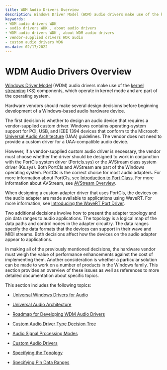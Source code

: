 ```yaml
---
title: WDM Audio Drivers Overview
description: Windows Driver Model (WDM) audio drivers make use of the kernel streaming (KS) components, which operate in kernel mode and are part of the operating system.
keywords:
- WDM audio drivers WDK
- audio drivers WDK , about audio drivers
- WDM audio drivers WDK , about WDM audio drivers
- vendor-supplied drivers WDK audio
- custom audio drivers WDK
ms.date: 02/17/2022
---
```


# WDM Audio Drivers Overview

[Windows Driver Model](../kernel/writing-wdm-drivers.md) (WDM) audio drivers make use of the [kernel streaming](../stream/kernel-streaming.md) (KS) components, which operate in kernel mode and are part of the operating system.

Hardware vendors should make several design decisions before beginning development of a Windows-based audio hardware device.

The first decision is whether to design an audio device that requires a vendor-supplied custom driver. Windows contains operating-system support for PCI, USB, and IEEE 1394 devices that conform to the Microsoft [Universal Audio Architecture](universal-audio-architecture.md) (UAA) guidelines. The vendor does not need to provide a custom driver for a UAA-compatible audio device.

However, if a vendor-supplied custom audio driver is necessary, the vendor must choose whether the driver should be designed to work in conjunction with the PortCls system driver (Portcls.sys) or the AVStream class system driver (Ks.sys). Both PortCls and AVStream are part of the Windows operating system. PortCls is the correct choice for most audio adapters. For more information about PortCls, see [Introduction to Port Class](introduction-to-port-class.md). For more information about AVStream, see [AVStream Overview](../stream/avstream-overview.md).

When designing a custom adapter driver that uses PortCls, the devices on the audio adapter are made available to applications using WaveRT. For more information, see [Introducing the WaveRT Port Driver](introducing-the-wavert-port-driver.md).

Two additional decisions involve how to present the adapter topology and pin data ranges to audio applications. The topology is a logical map of the data paths and control nodes in the adapter circuitry. The data ranges specify the data formats that the devices can support in their wave and MIDI streams. Both decisions affect how the devices on the audio adapter appear to applications.

In making all of the previously mentioned decisions, the hardware vendor must weigh the value of performance enhancements against the cost of implementing them. Another consideration is whether a particular solution can be made to work on a number of products in the Windows family. This section provides an overview of these issues as well as references to more detailed documentation about specific topics.

This section includes the following topics:

- [Universal Windows Drivers for Audio](audio-universal-drivers.md)

- [Universal Audio Architecture](universal-audio-architecture.md)

- [Roadmap for Developing WDM Audio Drivers](roadmap-for-developing-wdm-audio-drivers.md)

- [Custom Audio Driver Type Decision Tree](custom-audio-driver-type-decision-tree.md)

- [Audio Signal Processing Modes](audio-signal-processing-modes.md)

- [Custom Audio Drivers](custom-audio-drivers.md)

- [Specifying the Topology](specifying-the-topology.md)

- [Specifying Pin Data Ranges](specifying-pin-data-ranges.md)
